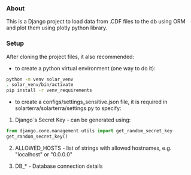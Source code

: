 ### About

This is a Django project to load data from .CDF files to the db using ORM and plot them using plotly python library.

### Setup
After cloning the project files, it also recommended:

- to create a python virtual environment (one way to do it):

```bash
python -m venv solar_venv
. solar_venv/bin/activate
pip install -r venv_requirements
```

- to create a configs/settings_sensitive.json file, it is required in solarterra/solarterra/settings.py to specify:

1. Django`s Secret Key - can be generated using:

```python
from django.core.management.utils import get_random_secret_key  
get_random_secret_key()
```

2. ALLOWED_HOSTS - list of strings with allowed hostnames, e.g. "localhost" or "0.0.0.0"

3. DB_* - Database connection details
